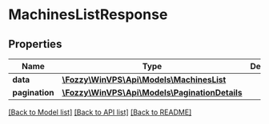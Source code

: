# MachinesListResponse

## Properties
Name | Type | Description | Notes
------------ | ------------- | ------------- | -------------
**data** | [**\Fozzy\WinVPS\Api\Models\MachinesList**](MachinesList.md) |  | [optional] 
**pagination** | [**\Fozzy\WinVPS\Api\Models\PaginationDetails**](PaginationDetails.md) |  | [optional] 

[[Back to Model list]](../../README.md#documentation-for-models) [[Back to API list]](../../README.md#documentation-for-api-endpoints) [[Back to README]](../../README.md)

